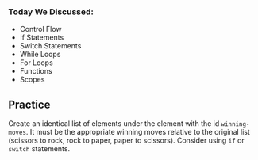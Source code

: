 ### Today We Discussed:

- Control Flow
- If Statements
- Switch Statements
- While Loops
- For Loops
- Functions
- Scopes

## Practice

Create an identical list of elements under the element with the id `winning-moves`. It must be the appropriate
winning moves relative to the original list (scissors to rock, rock to paper, paper to scissors). Consider
using `if` or `switch` statements.
